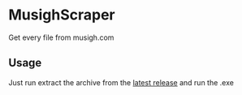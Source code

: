 # MusighScraper
Get every file from musigh.com

## Usage
Just run extract the archive from the [latest release](https://github.com/Kenshin9977/MusighScraper/releases/latest) and run the .exe 
